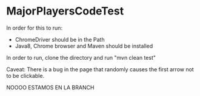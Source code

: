 # MajorPlayersCodeTest

In order for this to run:

- ChromeDriver should be in the Path
- Java8, Chrome browser and Maven should be installed

In order to run, clone the directory and run "mvn clean test"

Caveat:
There is a bug in the page that randomly causes the first arrow not to be clickable.


NOOOO ESTAMOS EN LA BRANCH
